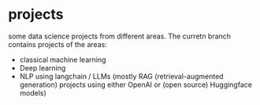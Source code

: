# projects
some data science projects from different areas. 
The curretn branch contains projects of the areas:
- classical machine learning
- Deep learning
- NLP using langchain / LLMs (mostly RAG (retrieval-augmented generation) projects using either OpenAI or (open source) Huggingface models)
